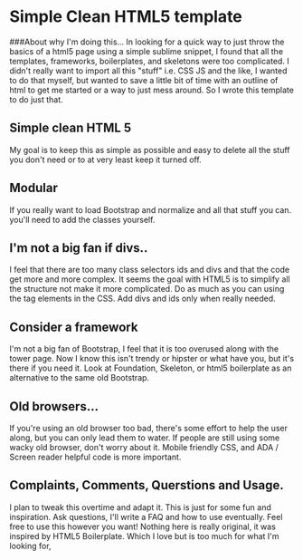 # Simple Clean HTML5 template
###About why I'm doing this...
In looking for a quick way to just throw the basics of a html5 page  using a simple sublime snippet, I found that all the templates, frameworks, boilerplates, and skeletons were too complicated. I didn't really want to import all this "stuff" i.e. CSS JS and the like, I wanted to do that myself, but wanted to save a little bit of time with an outline of html to get me started or a way to just mess around. So I wrote this template to do just that.
## Simple clean HTML 5
My goal is to keep this as simple as possible and easy to delete all the stuff you don't need or to at very least keep it turned off. 
## Modular
If you really want to load Bootstrap and normalize and all that stuff you can. you'll need to add the classes yourself.
## I'm not a big fan if divs..
I feel that there are too many class selectors ids and divs and that the code get more and more complex. It seems the goal with HTML5 is to simplify all the structure not make it more complicated. Do as much as you can using the tag elements in the CSS. Add divs and ids only when really needed.
## Consider a framework
I'm not a big fan of Bootstrap, I feel that it is too overused along with the tower page. Now I know this isn't trendy or hipster or what have you, but it's there if you need it. Look at Foundation, Skeleton, or html5 boilerplate as an alternative to the same old Bootstrap.
## Old browsers...
If you're using an old browser too bad, there's some effort to help the user along, but you can only lead them to water. If people are still using some wacky old browser, don't worry about it. Mobile friendly CSS, and ADA / Screen reader helpful code is more important. 
## Complaints, Comments, Querstions and Usage.
I plan to tweak this overtime and adapt it. This is just for some fun and inspiration. Ask questions, I'll write a FAQ and how to use eventually. Feel free to use this however you want! Nothing here is really original, it was inspired by HTML5 Boilerplate. Which I love but is too much for what I'm looking for,
